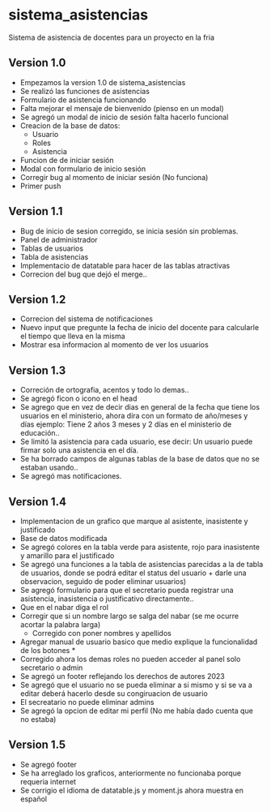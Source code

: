 # sistema_asistencias
Sistema de asistencia de docentes para un proyecto en la fria

## Version 1.0
- Empezamos la version 1.0 de sistema_asistencias
- Se realizó las funciones de asistencias
- Formulario de asistencia funcionando
- Falta mejorar el mensaje de bienvenido (pienso en un modal)
- Se agregó un modal de inicio de sesión falta hacerlo funcional
- Creacion de la base de datos:
	* Usuario
	* Roles
	* Asistencia
- Funcion de de iniciar sesión
- Modal con formulario de inicio sesión
- Corregir bug al momento de iniciar sesión (No funciona)
- Primer push

## Version 1.1
- Bug de inicio de sesion corregido, se inicia sesión sin problemas.
- Panel de administrador
- Tablas de usuarios
- Tabla de asistencias
- Implementacio de datatable para hacer de las tablas atractivas
- Correcion del bug que dejó el merge..

## Version 1.2
- Correcion del sistema de notificaciones
- Nuevo input que pregunte la fecha de inicio del docente para calcularle el tiempo que lleva en la misma
- Mostrar esa informacion al momento de ver los usuarios

## Version 1.3
- Correción de ortografia, acentos y todo lo demas..
- Se agregó ficon o icono en el head
- Se agrego que en vez de decir dias en general de la fecha que tiene los usuarios en el ministerio, ahora díra con un formato de año/meses y días ejemplo: Tiene 2 años 3 meses y 2 días en el ministerio de educación..
- Se limitó la asistencia para cada usuario, ese decir: Un usuario puede firmar solo una asistencia en el día.
- Se ha borrado campos de algunas tablas de la base de datos que no se estaban usando..
- Se agregó mas notificaciones.

## Version 1.4 
- Implementacion de un grafico que marque al asistente, inasistente y justificado
- Base de datos modificada
- Se agregó colores en la tabla verde para asistente, rojo para inasistente y amarillo para el justificado
- Se agregó una funciones a la tabla de asistencias parecidas a la de tabla de usuarios, donde se podrá editar el status del usuario + darle una observacion, seguido de poder eliminar usuarios)
- Se agregó formulario para que el secretario pueda registrar una asistencia, inasistencia o justificativo directamente..
- Que en el nabar diga el rol 
- Corregir que si un nombre largo se salga del nabar (se me ocurre acortar la palabra larga) 
	- Corregido con poner nombres y apellidos
- Agregar manual de usuario basico que medio explique la funcionalidad de los botones *
- Corregido ahora los demas roles no pueden acceder al panel solo secretario o admin
- Se agregó un footer reflejando los derechos de autores 2023
- Se agregó que el usuario no se pueda eliminar a si mismo y si se va a editar deberá hacerlo desde su congiruacion de usuario
- El secreatario no puede eliminar admins
- Se agregó la opcion de editar mi perfil (No me había dado cuenta que no estaba)

## Version 1.5
- Se agregó footer
- Se ha arreglado los graficos, anteriormente no funcionaba porque requeria internet
- Se corrigio el idioma de datatable.js y moment.js ahora muestra en español